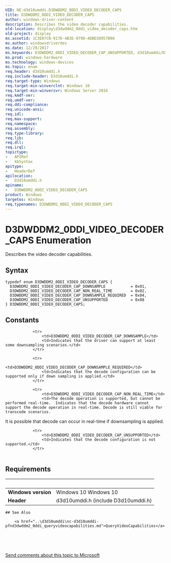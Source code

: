 ```yaml
---
UID: NE:d3d10umddi.D3DWDDM2_0DDI_VIDEO_DECODER_CAPS
title: D3DWDDM2_0DDI_VIDEO_DECODER_CAPS
author: windows-driver-content
description: Describes the video decoder capabilities.
old-location: display\d3dwddm2_0ddi_video_decoder_caps.htm
old-project: display
ms.assetid: 1C3E07CB-917D-4B3E-979D-4DBD38957B98
ms.author: windowsdriverdev
ms.date: 12/29/2017
ms.keywords: D3DWDDM2_0DDI_VIDEO_DECODER_CAP_UNSUPPORTED, d3d10umddi/D3DWDDM2_0DDI_VIDEO_DECODER_CAP_NON_REAL_TIME, d3d10umddi/D3DWDDM2_0DDI_VIDEO_DECODER_CAPS, D3DWDDM2_0DDI_VIDEO_DECODER_CAPS, D3DWDDM2_0DDI_VIDEO_DECODER_CAP_DOWNSAMPLE_REQUIRED, d3d10umddi/D3DWDDM2_0DDI_VIDEO_DECODER_CAP_DOWNSAMPLE_REQUIRED, D3DWDDM2_0DDI_VIDEO_DECODER_CAP_NON_REAL_TIME, d3d10umddi/D3DWDDM2_0DDI_VIDEO_DECODER_CAP_UNSUPPORTED, display.d3dwddm2_0ddi_video_decoder_caps, d3d10umddi/D3DWDDM2_0DDI_VIDEO_DECODER_CAP_DOWNSAMPLE, D3DWDDM2_0DDI_VIDEO_DECODER_CAPS enumeration [Display Devices], D3DWDDM2_0DDI_VIDEO_DECODER_CAP_DOWNSAMPLE
ms.prod: windows-hardware
ms.technology: windows-devices
ms.topic: enum
req.header: d3d10umddi.h
req.include-header: D3d10umddi.h
req.target-type: Windows
req.target-min-winverclnt: Windows 10
req.target-min-winversvr: Windows Server 2016
req.kmdf-ver: 
req.umdf-ver: 
req.ddi-compliance: 
req.unicode-ansi: 
req.idl: 
req.max-support: 
req.namespace: 
req.assembly: 
req.type-library: 
req.lib: 
req.dll: 
req.irql: 
topictype:
-	APIRef
-	kbSyntax
apitype:
-	HeaderDef
apilocation:
-	D3d10umddi.h
apiname:
-	D3DWDDM2_0DDI_VIDEO_DECODER_CAPS
product: Windows
targetos: Windows
req.typenames: D3DWDDM2_0DDI_VIDEO_DECODER_CAPS
---
```


# D3DWDDM2_0DDI_VIDEO_DECODER_CAPS Enumeration
Describes the video decoder capabilities.

## Syntax
````
typedef enum D3DWDDM2_0DDI_VIDEO_DECODER_CAPS { 
  D3DWDDM2_0DDI_VIDEO_DECODER_CAP_DOWNSAMPLE           = 0x01,
  D3DWDDM2_0DDI_VIDEO_DECODER_CAP_NON_REAL_TIME        = 0x02,
  D3DWDDM2_0DDI_VIDEO_DECODER_CAP_DOWNSAMPLE_REQUIRED  = 0x04,
  D3DWDDM2_0DDI_VIDEO_DECODER_CAP_UNSUPPORTED          = 0x08
} D3DWDDM2_0DDI_VIDEO_DECODER_CAPS;
````

## Constants

<table>
            
                <tr>
                    <td>D3DWDDM2_0DDI_VIDEO_DECODER_CAP_DOWNSAMPLE</td>
                    <td>Indicates that the driver can support at least some downsampling scenarios.</td>
                </tr>
            
                <tr>
                    <td>D3DWDDM2_0DDI_VIDEO_DECODER_CAP_DOWNSAMPLE_REQUIRED</td>
                    <td>Indicates that the decode configuration can be supported only if down sampling is applied.</td>
                </tr>
            
                <tr>
                    <td>D3DWDDM2_0DDI_VIDEO_DECODER_CAP_NON_REAL_TIME</td>
                    <td>The decode operation is supported, but cannot be performed real-time.  Indicates that the decode hardware cannot support the decode operation in real-time. Decode is still viable for transcode scenarios. 



It is possible that decode can occur in real-time if downsampling is applied.</td>
                </tr>
            
                <tr>
                    <td>D3DWDDM2_0DDI_VIDEO_DECODER_CAP_UNSUPPORTED</td>
                    <td>Indicates that the decode configuration is not supported.</td>
                </tr>
</table>


## Requirements
| &nbsp; | &nbsp; |
| ---- |:---- |
| **Windows version** | Windows 10 Windows 10 |
| **Header** | d3d10umddi.h (include D3d10umddi.h) |

    ## See Also

        <a href="..\d3d10umddi\nc-d3d10umddi-pfnd3dwddm2_0ddi_queryvideocapabilities.md">QueryVideoCapabilities</a>

 

 

<a href="mailto:wsddocfb@microsoft.com?subject=Documentation%20feedback [display\display]:%20D3DWDDM2_0DDI_VIDEO_DECODER_CAPS enumeration%20 RELEASE:%20(12/29/2017)&amp;body=%0A%0APRIVACY STATEMENT%0A%0AWe use your feedback to improve the documentation. We don't use your email address for any other purpose, and we'll remove your email address from our system after the issue that you're reporting is fixed. While we're working to fix this issue, we might send you an email message to ask for more info. Later, we might also send you an email message to let you know that we've addressed your feedback.%0A%0AFor more info about Microsoft's privacy policy, see http://privacy.microsoft.com/en-us/default.aspx." title="Send comments about this topic to Microsoft">Send comments about this topic to Microsoft</a>